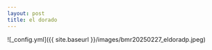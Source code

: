 ```yaml
---
layout: post
title: el dorado
---
```


![_config.yml]({{ site.baseurl }}/images/bmr20250227_eldoradp.jpeg)
